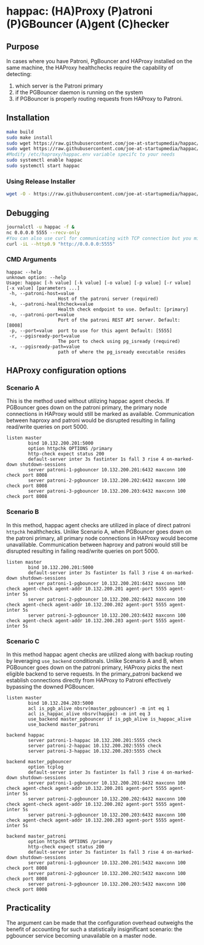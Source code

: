 # happac: (HA)Proxy (P)atroni (P)GBouncer (A)gent (C)hecker

## Purpose
In cases where you have Patroni, PgBouncer and HAProxy installed on the same machine, the HAProxy healthchecks require the capability of detecting:
1. which server is the Patroni primary
2. if the PGBouncer daemon is running on the system
3. if PGBouncer is properly routing requests from HAProxy to Patroni.

## Installation
```bash
make build
sudo make install
sudo wget https://raw.githubusercontent.com/joe-at-startupmedia/happac/master/systemd/happac.service -P /usr/lib/systemd/system/
sudo wget https://raw.githubusercontent.com/joe-at-startupmedia/happac/master/systemd/happac.env -P /etc/haproxy/
#Modify /etc/haproxy/happac.env variable specifc to your needs
sudo systemctl enable happac
sudo systemctl start happac
```

### Using Release Installer

```bash
wget -O - https://raw.githubusercontent.com/joe-at-startupmedia/happac/master/release-installer.bash | bash -s 0.0.2
```

## Debugging
```bash
journalctl -u happac -f &
nc 0.0.0.0 5555 --recv-only
#You can also use curl for communicating with TCP connection but you might have to specify the 0.9 flag
curl -iL --http0.9 "http://0.0.0.0:5555"
```

### CMD Arguments
```
happac --help
unknown option: --help
Usage: happac [-h value] [-k value] [-o value] [-p value] [-r value] [-x value] [parameters ...]
 -h, --patroni-host=value
                   Host of the patroni server (required)
 -k, --patroni-healthcheck=value
                   Health check endpoint to use. Default: [primary]
 -o, --patroni-port=value
                   Port of the patroni REST API server. Default: [8008]
 -p, --port=value  port to use for this agent Default: [5555]
 -r, --pgisready-port=value
                   The port to check using pg_isready (required)
 -x, --pgisready-path=value
                   path of where the pg_isready executable resides
```


## HAProxy configuration options

### Scenario A
This is the method used without utilizing happac agent checks. If PGBouncer goes down on the patroni primary, the primary node connections in HAProxy would still be marked as available. Communication between haproxy and patroni would be disrupted resulting in failing read/write queries on port 5000.
```
listen master
        bind 10.132.200.201:5000
        option httpchk OPTIONS /primary
        http-check expect status 200
        default-server inter 3s fastinter 1s fall 3 rise 4 on-marked-down shutdown-sessions
        server patroni-1-pgbouncer 10.132.200.201:6432 maxconn 100 check port 8008
        server patroni-2-pgbouncer 10.132.200.202:6432 maxconn 100 check port 8008
        server patroni-3-pgbouncer 10.132.200.203:6432 maxconn 100 check port 8008
```

### Scenario B
In this method, happac agent checks are utilized in place of direct patroni `httpchk` healthchecks. Unlike Scenario A, when PGBouncer goes down on the patroni primary, all primary node connections in HAProxy would become unavalilable. Communication between haproxy and patroni would still be disrupted resulting in failing read/write queries on port 5000. 
```
listen master
        bind 10.132.200.201:5000
        default-server inter 3s fastinter 1s fall 3 rise 4 on-marked-down shutdown-sessions
        server patroni-1-pgbouncer 10.132.200.201:6432 maxconn 100 check agent-check agent-addr 10.132.200.201 agent-port 5555 agent-inter 5s
        server patroni-2-pgbouncer 10.132.200.202:6432 maxconn 100 check agent-check agent-addr 10.132.200.202 agent-port 5555 agent-inter 5s
        server patroni-3-pgbouncer 10.132.200.203:6432 maxconn 100 check agent-check agent-addr 10.132.200.203 agent-port 5555 agent-inter 5s
```

### Scenario C
In this method happac agent checks are utilized along with backup routing by leveraging `use_backend` conditionals. Unlike Scenario A and B, when PGBouncer goes down on the patroni primary, HAProxy picks the next eligible backend to serve requests. In the primary_patroni backend we establish connections directly from HAProxy to Patroni effectively bypassing the downed PGBouncer.

```
listen master
        bind 10.132.204.203:5000
        acl is_pgb_alive nbsrv(master_pgbouncer) -m int eq 1
        acl is_happac_alive nbsrv(happac) -m int eq 3
        use_backend master_pgbouncer if is_pgb_alive is_happac_alive
        use_backend master_patroni

backend happac
        server patroni-1-happac 10.132.200.201:5555 check
        server patroni-2-happac 10.132.200.202:5555 check
        server patroni-3-happac 10.132.200.203:5555 check

backend master_pgbouncer
        option tcplog
        default-server inter 3s fastinter 1s fall 3 rise 4 on-marked-down shutdown-sessions
        server patroni-1-pgbouncer 10.132.200.201:6432 maxconn 100 check agent-check agent-addr 10.132.200.201 agent-port 5555 agent-inter 5s
        server patroni-2-pgbouncer 10.132.200.202:6432 maxconn 100 check agent-check agent-addr 10.132.200.202 agent-port 5555 agent-inter 5s
        server patroni-3-pgbouncer 10.132.200.203:6432 maxconn 100 check agent-check agent-addr 10.132.200.203 agent-port 5555 agent-inter 5s

backend master_patroni
        option httpchk OPTIONS /primary
        http-check expect status 200
        default-server inter 3s fastinter 1s fall 3 rise 4 on-marked-down shutdown-sessions
        server patroni-1-pgbouncer 10.132.200.201:5432 maxconn 100 check port 8008
        server patroni-2-pgbouncer 10.132.200.202:5432 maxconn 100 check port 8008
        server patroni-3-pgbouncer 10.132.200.203:5432 maxconn 100 check port 8008
```

## Practicality
The argument can be made that the configuration overhead outweighs the benefit of accounting for such a statistically insignificant scenario: the pgbouncer service becoming unavailable on a master node. 
